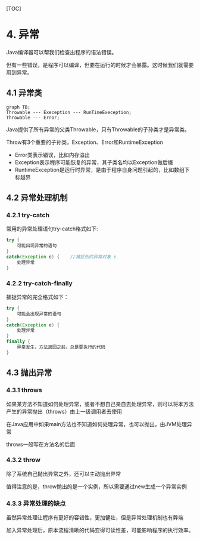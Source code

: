 [TOC]

# 4. 异常

Java编译器可以帮我们检查出程序的语法错误。

但有一些错误，是程序可以编译，但要在运行的时候才会暴露。这时候我们就需要用到异常。

## 4.1 异常类

```mermaid
graph TB;
Throwable --- Exeception --- RunTimeExeception;
Throwable --- Error;
```

Java提供了所有异常的父类Throwable，只有Throwable的子孙类才是异常类。

Throw有3个重要的子孙类，Exception、Error和RuntimeException

* Error类表示错误，比如内存溢出
* Exception表示程序可能恢复的异常，其子类名均以Exception做后缀
* RuntimeException是运行时异常，是由于程序自身问题引起的，比如数组下标越界



## 4.2 异常处理机制

### 4.2.1 try-catch

常用的异常处理语句try-catch格式如下:

```java
try {
	可能出现异常的语句
}
catch(Exception e) {	//捕捉到的异常对象 e
    处理异常
}
```

### 4.2.2 try-catch-finally

捕捉异常的完全格式如下：

```java
try {
    可能会出现异常的语句
}
catch(Exception e) {
    处理异常
}
finally {
    异常发生，方法返回之前，总是要执行的代码
}
```



## 4.3 抛出异常



### 4.3.1 throws

如果某方法不知道如何处理异常，或者不想自己亲自去处理异常，则可以将本方法产生的异常抛出（throws）由上一级调用者去使用

在Java应用中如果main方法也不知道如何处理异常，也可以抛出，由JVM处理异常

throws一般写在方法名的后面



### 4.3.2 throw

除了系统自己抛出异常之外，还可以主动抛出异常

值得注意的是，throw抛出的是一个实例，所以需要通过new生成一个异常实例



### 4.3.3 异常处理的缺点

虽然异常处理让程序有更好的容错性，更加健壮，但是异常处理机制也有弊端

加入异常处理后，原本流程清晰的代码变得可读性差，可能影响程序的执行效率。

